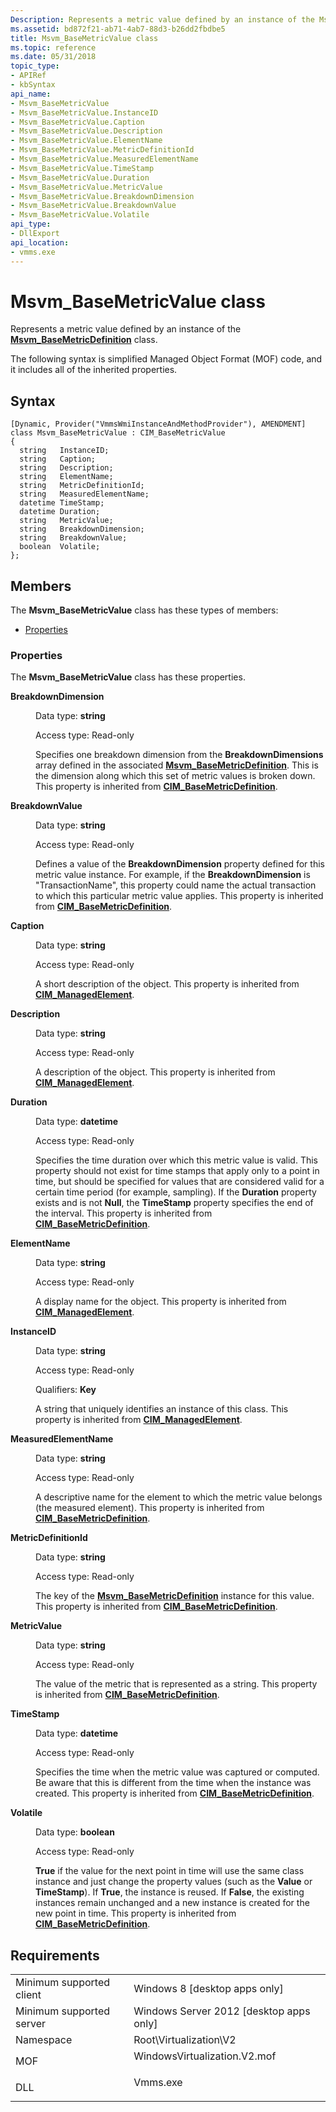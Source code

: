 ```yaml
---
Description: Represents a metric value defined by an instance of the Msvm\_BaseMetricDefinition class.
ms.assetid: bd872f21-ab71-4ab7-88d3-b26dd2fbdbe5
title: Msvm_BaseMetricValue class
ms.topic: reference
ms.date: 05/31/2018
topic_type: 
- APIRef
- kbSyntax
api_name: 
- Msvm_BaseMetricValue
- Msvm_BaseMetricValue.InstanceID
- Msvm_BaseMetricValue.Caption
- Msvm_BaseMetricValue.Description
- Msvm_BaseMetricValue.ElementName
- Msvm_BaseMetricValue.MetricDefinitionId
- Msvm_BaseMetricValue.MeasuredElementName
- Msvm_BaseMetricValue.TimeStamp
- Msvm_BaseMetricValue.Duration
- Msvm_BaseMetricValue.MetricValue
- Msvm_BaseMetricValue.BreakdownDimension
- Msvm_BaseMetricValue.BreakdownValue
- Msvm_BaseMetricValue.Volatile
api_type: 
- DllExport
api_location: 
- vmms.exe
---
```


# Msvm\_BaseMetricValue class

Represents a metric value defined by an instance of the [**Msvm\_BaseMetricDefinition**](msvm-basemetricdefinition.md) class.

The following syntax is simplified Managed Object Format (MOF) code, and it includes all of the inherited properties.

## Syntax

``` syntax
[Dynamic, Provider("VmmsWmiInstanceAndMethodProvider"), AMENDMENT]
class Msvm_BaseMetricValue : CIM_BaseMetricValue
{
  string   InstanceID;
  string   Caption;
  string   Description;
  string   ElementName;
  string   MetricDefinitionId;
  string   MeasuredElementName;
  datetime TimeStamp;
  datetime Duration;
  string   MetricValue;
  string   BreakdownDimension;
  string   BreakdownValue;
  boolean  Volatile;
};
```

## Members

The **Msvm\_BaseMetricValue** class has these types of members:

-   [Properties](#properties)

### Properties

The **Msvm\_BaseMetricValue** class has these properties.

<dl> <dt>

**BreakdownDimension**
</dt> <dd> <dl> <dt>

Data type: **string**
</dt> <dt>

Access type: Read-only
</dt> </dl>

Specifies one breakdown dimension from the **BreakdownDimensions** array defined in the associated [**Msvm\_BaseMetricDefinition**](msvm-basemetricdefinition.md). This is the dimension along which this set of metric values is broken down. This property is inherited from [**CIM\_BaseMetricDefinition**](https://docs.microsoft.com/previous-versions/windows/desktop/iscsitarg/cim-managedelement).

</dd> <dt>

**BreakdownValue**
</dt> <dd> <dl> <dt>

Data type: **string**
</dt> <dt>

Access type: Read-only
</dt> </dl>

Defines a value of the **BreakdownDimension** property defined for this metric value instance. For example, if the **BreakdownDimension** is "TransactionName", this property could name the actual transaction to which this particular metric value applies. This property is inherited from [**CIM\_BaseMetricDefinition**](https://docs.microsoft.com/previous-versions/windows/desktop/iscsitarg/cim-managedelement).

</dd> <dt>

**Caption**
</dt> <dd> <dl> <dt>

Data type: **string**
</dt> <dt>

Access type: Read-only
</dt> </dl>

A short description of the object. This property is inherited from [**CIM\_ManagedElement**](https://docs.microsoft.com/previous-versions/windows/desktop/iscsitarg/cim-managedelement).

</dd> <dt>

**Description**
</dt> <dd> <dl> <dt>

Data type: **string**
</dt> <dt>

Access type: Read-only
</dt> </dl>

A description of the object. This property is inherited from [**CIM\_ManagedElement**](https://docs.microsoft.com/previous-versions/windows/desktop/iscsitarg/cim-managedelement).

</dd> <dt>

**Duration**
</dt> <dd> <dl> <dt>

Data type: **datetime**
</dt> <dt>

Access type: Read-only
</dt> </dl>

Specifies the time duration over which this metric value is valid. This property should not exist for time stamps that apply only to a point in time, but should be specified for values that are considered valid for a certain time period (for example, sampling). If the **Duration** property exists and is not **Null**, the **TimeStamp** property specifies the end of the interval. This property is inherited from [**CIM\_BaseMetricDefinition**](https://docs.microsoft.com/previous-versions/windows/desktop/iscsitarg/cim-managedelement).

</dd> <dt>

**ElementName**
</dt> <dd> <dl> <dt>

Data type: **string**
</dt> <dt>

Access type: Read-only
</dt> </dl>

A display name for the object. This property is inherited from [**CIM\_ManagedElement**](https://docs.microsoft.com/previous-versions/windows/desktop/iscsitarg/cim-managedelement).

</dd> <dt>

**InstanceID**
</dt> <dd> <dl> <dt>

Data type: **string**
</dt> <dt>

Access type: Read-only
</dt> <dt>

Qualifiers: **Key**
</dt> </dl>

A string that uniquely identifies an instance of this class. This property is inherited from [**CIM\_ManagedElement**](https://docs.microsoft.com/previous-versions/windows/desktop/iscsitarg/cim-managedelement).

</dd> <dt>

**MeasuredElementName**
</dt> <dd> <dl> <dt>

Data type: **string**
</dt> <dt>

Access type: Read-only
</dt> </dl>

A descriptive name for the element to which the metric value belongs (the measured element). This property is inherited from [**CIM\_BaseMetricDefinition**](https://docs.microsoft.com/previous-versions/windows/desktop/iscsitarg/cim-managedelement).

</dd> <dt>

**MetricDefinitionId**
</dt> <dd> <dl> <dt>

Data type: **string**
</dt> <dt>

Access type: Read-only
</dt> </dl>

The key of the [**Msvm\_BaseMetricDefinition**](msvm-basemetricdefinition.md) instance for this value. This property is inherited from [**CIM\_BaseMetricDefinition**](https://docs.microsoft.com/previous-versions/windows/desktop/iscsitarg/cim-managedelement).

</dd> <dt>

**MetricValue**
</dt> <dd> <dl> <dt>

Data type: **string**
</dt> <dt>

Access type: Read-only
</dt> </dl>

The value of the metric that is represented as a string. This property is inherited from [**CIM\_BaseMetricDefinition**](https://docs.microsoft.com/previous-versions/windows/desktop/iscsitarg/cim-managedelement).

</dd> <dt>

**TimeStamp**
</dt> <dd> <dl> <dt>

Data type: **datetime**
</dt> <dt>

Access type: Read-only
</dt> </dl>

Specifies the time when the metric value was captured or computed. Be aware that this is different from the time when the instance was created. This property is inherited from [**CIM\_BaseMetricDefinition**](https://docs.microsoft.com/previous-versions/windows/desktop/iscsitarg/cim-managedelement).

</dd> <dt>

**Volatile**
</dt> <dd> <dl> <dt>

Data type: **boolean**
</dt> <dt>

Access type: Read-only
</dt> </dl>

**True** if the value for the next point in time will use the same class instance and just change the property values (such as the **Value** or **TimeStamp**). If **True**, the instance is reused. If **False**, the existing instances remain unchanged and a new instance is created for the new point in time. This property is inherited from [**CIM\_BaseMetricDefinition**](https://docs.microsoft.com/previous-versions/windows/desktop/iscsitarg/cim-managedelement).

</dd> </dl>

## Requirements



|                                     |                                                                                                         |
|-------------------------------------|---------------------------------------------------------------------------------------------------------|
| Minimum supported client<br/> | Windows 8 \[desktop apps only\]<br/>                                                              |
| Minimum supported server<br/> | Windows Server 2012 \[desktop apps only\]<br/>                                                    |
| Namespace<br/>                | Root\\Virtualization\\V2<br/>                                                                     |
| MOF<br/>                      | <dl> <dt>WindowsVirtualization.V2.mof</dt> </dl> |
| DLL<br/>                      | <dl> <dt>Vmms.exe</dt> </dl>                     |



 

 




